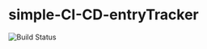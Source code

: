 # simple-CI-CD-entryTracker
![Build Status](https://github.com/misha-philip/simple-CI-CD-entryTracker/actions/workflows/entryTracker_CI/badge.svg)
